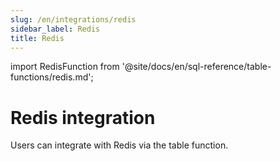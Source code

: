```yaml
---
slug: /en/integrations/redis
sidebar_label: Redis
title: Redis
---
```


import RedisFunction from '@site/docs/en/sql-reference/table-functions/redis.md';

# Redis integration

Users can integrate with Redis via the table function. 

<RedisFunction/>
